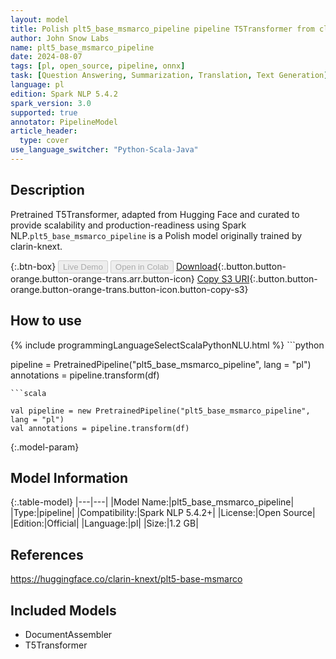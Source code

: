 ```yaml
---
layout: model
title: Polish plt5_base_msmarco_pipeline pipeline T5Transformer from clarin-knext
author: John Snow Labs
name: plt5_base_msmarco_pipeline
date: 2024-08-07
tags: [pl, open_source, pipeline, onnx]
task: [Question Answering, Summarization, Translation, Text Generation]
language: pl
edition: Spark NLP 5.4.2
spark_version: 3.0
supported: true
annotator: PipelineModel
article_header:
  type: cover
use_language_switcher: "Python-Scala-Java"
---
```


## Description

Pretrained T5Transformer, adapted from Hugging Face and curated to provide scalability and production-readiness using Spark NLP.`plt5_base_msmarco_pipeline` is a Polish model originally trained by clarin-knext.

{:.btn-box}
<button class="button button-orange" disabled>Live Demo</button>
<button class="button button-orange" disabled>Open in Colab</button>
[Download](https://s3.amazonaws.com/auxdata.johnsnowlabs.com/public/models/plt5_base_msmarco_pipeline_pl_5.4.2_3.0_1723059087570.zip){:.button.button-orange.button-orange-trans.arr.button-icon}
[Copy S3 URI](s3://auxdata.johnsnowlabs.com/public/models/plt5_base_msmarco_pipeline_pl_5.4.2_3.0_1723059087570.zip){:.button.button-orange.button-orange-trans.button-icon.button-copy-s3}

## How to use



<div class="tabs-box" markdown="1">
{% include programmingLanguageSelectScalaPythonNLU.html %}
```python

pipeline = PretrainedPipeline("plt5_base_msmarco_pipeline", lang = "pl")
annotations =  pipeline.transform(df)   

```
```scala

val pipeline = new PretrainedPipeline("plt5_base_msmarco_pipeline", lang = "pl")
val annotations = pipeline.transform(df)

```
</div>

{:.model-param}
## Model Information

{:.table-model}
|---|---|
|Model Name:|plt5_base_msmarco_pipeline|
|Type:|pipeline|
|Compatibility:|Spark NLP 5.4.2+|
|License:|Open Source|
|Edition:|Official|
|Language:|pl|
|Size:|1.2 GB|

## References

https://huggingface.co/clarin-knext/plt5-base-msmarco

## Included Models

- DocumentAssembler
- T5Transformer